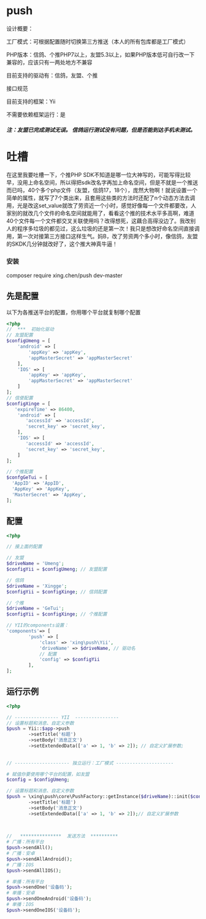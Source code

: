 # push
设计概要：

工厂模式：可根据配置随时切换第三方推送（本人的所有包库都是工厂模式）

PHP版本：信鸽、个推PHP7以上，友盟5.3以上，如果PHP版本低可自行改一下兼容的，应该只有一两处地方不兼容

目前支持的驱动有：信鸽，友盟、个推

接口规范

目前支持的框架：Yii

不需要依赖框架运行：是
##### 注：友盟已完成测试无误。 信鸽运行测试没有问题，但是否能到达手机未测试。

# 吐槽
在这里我要吐槽一下，个推PHP SDK不知道是哪一位大神写的，可能写得比较早，没用上命名空间，所以得把sdk改名字再加上命名空间，但是不就是一个推送而已吗，40个多个php文件（友盟，信鸽17，18个），庞然大物啊！就说设置一个简单的属性，就写了7个类出来，且套用这些类的方法时还配了n个动态方法去调用，光是改这set_value就改了劳资近一个小时，感觉好像每一个文件都要改，人家别的就改几个文件的命名空间就能用了，看看这个推的技术水平多高啊，难道40个文件每一个文件都交叉关联使用吗？改得想死，这藕合高得没边了。我改别人的程序多垃圾的都见过，这么垃圾的还是第一次！我只是想改好命名空间直接调用，第一次对接第三方接口这样生气。妈B，改了劳资两个多小时，像信鸽，友盟的SKDK几分钟就改好了，这个推大神真牛逼！
### 安装
composer require xing.chen/push dev-master

## 先是配置
以下为各推送平台的配置，你用哪个平台就复制哪个配置
```php
<?php
//  ***  初始化驱动
// 友盟配置
$configUmeng = [
    'android' => [
        'appKey' => 'appKey',
        'appMasterSecret' => 'appMasterSecret'
    ],
    'IOS' => [
        'appKey' => 'appKey',
        'appMasterSecret' => 'appMasterSecret'  
    ]
];
// 信使配置
$configXinge = [
   'expireTime' => 86400,
    'android' => [
       'accessId' => 'accessId',
       'secret_key' => 'secret_key',
    ],
    'IOS' => [
       'accessId' => 'accessId',
       'secret_key' => 'secret_key',
    ]
];

// 个推配置
$confgGeTui = [
  'AppID' => 'AppID',
  'AppKey' => 'AppKey',
  'MasterSecret' => 'AppKey',
];

```

## 配置
```php
<?php

// 接上面的配置

// 友盟
$driveName = 'Umeng';
$configYii = $configUmeng; // 友盟配置

// 信鸽
$driveName = 'Xingge';
$configYii = $configXinge; // 信鸽配置

// 个推
$driveName = 'GeTui';
$configYii = $configXinge; // 个推配置

// YII的components设置：
'components'=> [
        'push' => [
            'class' => 'xing\push\Yii',
            'driveName' => $driveName, // 驱动名
            // 配置
            'config' => $configYii
        ],
];

```

## 运行示例


```php
<?php

// ---------------- YII  ----------------
// 设置标题和消息、自定义参数
$push = Yii::$app->push
        ->setTitle('标题')
        ->setBody('消息正文')
        ->setExtendedData(['a' => 1, 'b' => 2]); // 自定义扩展参数;
        
        
// -------------------- 独立运行：工厂模式 ---------------------

# 赋值你要使用哪个平台的配置，如友盟
$config = $configUmeng;

// 设置标题和消息、自定义参数
$push = \xing\push\core\PushFactory::getInstance($driveName)::init($config)
        ->setTitle('标题')
        ->setBody('消息正文')
        ->setExtendedData(['a' => 1, 'b' => 2]);// 自定义扩展参数

        
        
//   ***************  发送方法  **********   
# 广播：所有平台
$push->sendAll();
# 广播：安卓
$push->sendAllAndroid();
# 广播：IOS
$push->sendAllIOS();

# 单播：所有平台
$push->sendOne('设备码');
# 单播：安卓
$push->sendOneAndroid('设备码');
# 单播：IOS
$push->sendOneIOS('设备码');

```